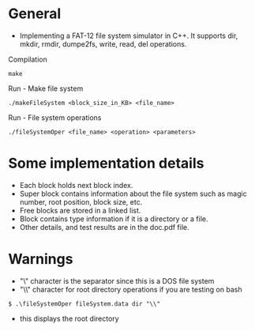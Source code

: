 # General
- Implementing a FAT-12 file system simulator in C++. It supports dir, mkdir, rmdir, dumpe2fs, write, read, del operations.  

Compilation
```
make
```

Run - Make file system
```
./makeFileSystem <block_size_in_KB> <file_name>
```	

Run - File system operations
```
./fileSystemOper <file_name> <operation> <parameters>
```

# Some implementation details
- Each block holds next block index.  
- Super block contains information about the file system such as magic number, root position, block size, etc.  
- Free blocks are stored in a linked list.  
- Block contains type information if it is a directory or a file.  
- Other details, and test results are in the doc.pdf file.  

# Warnings
- "\\" character is the separator since this is a DOS file system  
- "\\\\" character for root directory operations if you are testing on bash  

```
$ .\fileSystemOper fileSystem.data dir "\\"
```
- this displays the root directory  
